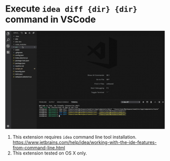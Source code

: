 # Execute `idea diff {dir} {dir}` command in VSCode

![screenshot](./screenshot.gif)

1. This extension requires `idea` command line tool installation. <https://www.jetbrains.com/help/idea/working-with-the-ide-features-from-command-line.html>
2. This extension tested on OS X only.